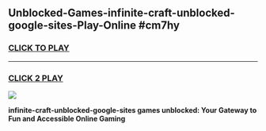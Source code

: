 
## Unblocked-Games-infinite-craft-unblocked-google-sites-Play-Online #cm7hy
<h3>
<a href="https://news.freeplayer.one?title=infinite-craft-unblocked-google-sites&ref=3">CLICK TO PLAY</a></h3>
<hr>

<h3>
<a href="https://news.freeplayer.one?title=infinite-craft-unblocked-google-sites&ref=3">CLICK 2 PLAY</a>
  
</h3>

<a href="https://news.freeplayer.one?title=infinite-craft-unblocked-google-sites&ref=3"><img src="https://clearcache.store/games.png"></a>


**infinite-craft-unblocked-google-sites games unblocked: Your Gateway to Fun and Accessible Online Gaming**
